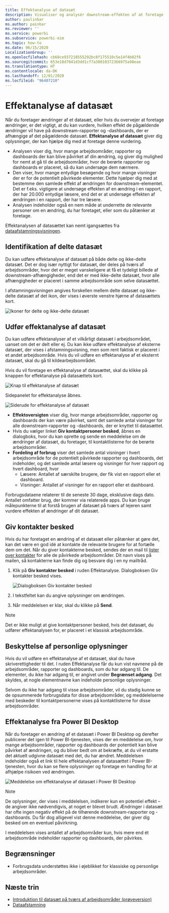 ```yaml
---
title: Effektanalyse af datasæt
description: Visualiser og analysér downstream-effekten af at foretage ændringer af datasæt.
author: paulinbar
ms.author: painbar
ms.reviewer: ''
ms.service: powerbi
ms.subservice: powerbi-eim
ms.topic: how-to
ms.date: 06/15/2020
LocalizationGroup: ''
ms.openlocfilehash: cb68ce937218555292bc8f175510c5e14f4b02f6
ms.sourcegitcommit: 653e18d7041d3dd1cf7a38010372366975a98eae
ms.translationtype: HT
ms.contentlocale: da-DK
ms.lasthandoff: 12/01/2020
ms.locfileid: "96407210"
---
```

# <a name="dataset-impact-analysis"></a>Effektanalyse af datasæt

Når du foretager ændringer af et datasæt, eller hvis du overvejer at foretage ændringer, er det vigtigt, at du kan vurdere, hvilken effekt de pågældende ændringer vil have på downstream-rapporter og -dashboards, der er afhængige af det pågældende datasæt. **Effektanalyse af datasæt** giver dig oplysninger, der kan hjælpe dig med at foretage denne vurdering.
* Analysen viser dig, hvor mange arbejdsområder, rapporter og dashboards der kan blive påvirket af din ændring, og giver dig mulighed for nemt at gå til de arbejdsområder, hvor de berørte rapporter og dashboards er placeret, så du kan undersøge dem nærmere.
* Den viser, hvor mange entydige besøgende og hvor mange visninger der er for de potentielt påvirkede elementer. Dette hjælper dig med at bestemme den samlede effekt af ændringen for downstream-elementet. Det er f.eks. vigtigere at undersøge effekten af en ændring i en rapport, der har 20.000 entydige læsere, end det er at undersøge effekten af ændringen i en rapport, der har tre læsere.
* Analysen indeholder også en nem måde at underrette de relevante personer om en ændring, du har foretaget, eller som du påtænker at foretage.

Effektanalysen af datasættet kan nemt igangsættes fra [dataafstamningsvisningen](service-data-lineage.md).

## <a name="identifying-shared-datasets"></a>Identifikation af delte datasæt

Du kan udføre effektanalyse af datasæt på både delte og ikke-delte datasæt. Det er dog især nyttigt for datasæt, der deles på tværs af arbejdsområder, hvor det er meget vanskeligere at få et tydeligt billede af downstream-afhængigheder, end det er med ikke-delte datasæt, hvor alle afhængigheder er placeret i samme arbejdsområde som selve datasættet.

I afstamningsvisningen angives forskellen mellem delte datasæt og ikke-delte datasæt af det ikon, der vises i øverste venstre hjørne af datasættets kort.

![Ikoner for delte og ikke-delte datasæt](media/service-dataset-impact-analysis/shared-unshared-icon.png)

## <a name="perform-dataset-impact-analysis"></a>Udfør effektanalyse af datasæt

Du kan udføre effektanalyser af et vilkårligt datasæt i arbejdsområdet, uanset om det er delt eller ej. Du kan ikke udføre effektanalyse af eksterne datasæt, der vises i afstamningsvisning, men som rent faktisk er placeret i et andet arbejdsområde. Hvis du vil udføre en effektanalyse af et eksternt datasæt, skal du gå til kildearbejdsområdet.

Hvis du vil foretage en effektanalyse af datasættet, skal du klikke på knappen for effektanalyse på datasættets kort.

![Knap til effektanalyse af datasæt](media/service-dataset-impact-analysis/open-analysis-pane-button.png)

Sidepanelet for effektanalyse åbnes.

![Siderude for effektanalyse af datasæt](media/service-dataset-impact-analysis/service-impact-analysis-pane.png)

* **Effektoversigten** viser dig, hvor mange arbejdsområder, rapporter og dashboards der kan være påvirket, samt det samlede antal visninger for alle downstream-rapporter og -dashboards, der er knyttet til datasættet.
* Hvis du vælger linket **Giv kontaktpersoner besked**, åbnes en dialogboks, hvor du kan oprette og sende en meddelelse om de ændringer af datasæt, du foretager, til kontaktlisterne for de berørte arbejdsområder. 
* **Fordeling af forbrug** viser det samlede antal visninger i hvert arbejdsområde for de potentielt påvirkede rapporter og dashboards, det indeholder, og det samlede antal læsere og visninger for hver rapport og hvert dashboard, hvor
   * Læsere: Antallet af særskilte brugere, der fik vist en rapport eller et dashboard.
   * Visninger: Antallet af visninger for en rapport eller et dashboard.

Forbrugsdataene relaterer til de seneste 30 dage, eksklusive dags dato. Antallet omfatter brug, der kommer via relaterede apps. Du kan bruge målepunkterne til at forstå brugen af datasæt på tværs af lejeren samt vurdere effekten af ændringer af dit datasæt.

## <a name="notify-contacts"></a>Giv kontakter besked

Hvis du har foretaget en ændring af et datasæt eller påtænker at gøre det, kan det være en god idé at kontakte de relevante brugere for at fortælle dem om det. Når du giver kontakterne besked, sendes der en mail til [lister over kontakter](../collaborate-share/service-create-the-new-workspaces.md#create-a-contact-list) for alle de påvirkede arbejdsområder. Dit navn vises på mailen, så kontakterne kan finde dig og besvare dig i en ny mailtråd. 

1. Klik på **Giv kontakter besked** i ruden Effektanalyse. Dialogboksen Giv kontakter besked vises.

   ![Dialogboksen Giv kontakter besked](media/service-dataset-impact-analysis/notify-contacts-dialog.png)

1. I tekstfeltet kan du angive oplysninger om ændringen.
1. Når meddelelsen er klar, skal du klikke på **Send**.

> [!NOTE]
> Det er ikke muligt at give kontaktpersoner besked, hvis det datasæt, du udfører effektanalysen for, er placeret i et klassisk arbejdsområde.

## <a name="privacy"></a>Beskyttelse af personlige oplysninger

Hvis du vil udføre en effektanalyse af et datasæt, skal du have skriverettigheder til det. I ruden Effektanalyse får du kun vist navnene på de arbejdsområder, rapporter og dashboards, som du har adgang til. De elementer, du ikke har adgang til, er angivet under **Begrænset adgang**. Det skyldes, at nogle elementnavne kan indeholde personlige oplysninger.

Selvom du ikke har adgang til visse arbejdsområder, vil du stadig kunne se de opsummerede forbrugsdata for disse arbejdsområder, og meddelelserne med beskeder til kontaktpersonerne vises på kontaktlisterne for disse arbejdsområder.

## <a name="impact-analysis-from-power-bi-desktop"></a>Effektanalyse fra Power BI Desktop

Når du foretager en ændring af et datasæt i Power BI Desktop og derefter publicerer det igen til Power BI-tjenesten, vises der en meddelelse om, hvor mange arbejdsområder, rapporter og dashboards der potentielt kan blive påvirket af ændringen, og du bliver bedt om at bekræfte, at du vil erstatte det aktuelt udgivne datasæt med det, du har ændret. Meddelelsen indeholder også et link til hele effektanalysen af datasættet i Power BI-tjenesten, hvor du kan se flere oplysninger og foretage en handling for at afhjælpe risikoen ved ændringen.

![Meddelelse om effektanalyse af datasæt i Power BI Desktop](media/service-dataset-impact-analysis/service-dataset-impact-analysis-desktop-warning.png)

> [!NOTE]
> De oplysninger, der vises i meddelelsen, indikerer kun en potentiel effekt – de angiver ikke nødvendigvis, at noget er blevet brudt. Ændringer i datasæt har ofte ingen negativ effekt på de tilhørende downstream-rapporter og -dashboards. Du får dog alligevel vist denne meddelelse, der giver dig besked om en eventuel påvirkning.
>
>I meddelelsen vises antallet af arbejdsområder kun, hvis mere end ét arbejdsområde indeholder rapporter og dashboards, der påvirkes.

## <a name="limitations"></a>Begrænsninger

* Forbrugsdata understøttes ikke i øjeblikket for klassiske og personlige arbejdsområder.

## <a name="next-steps"></a>Næste trin

* [Introduktion til datasæt på tværs af arbejdsområder (prøveversion)](../connect-data/service-datasets-across-workspaces.md)
* [Dataafstamning](service-data-lineage.md)

